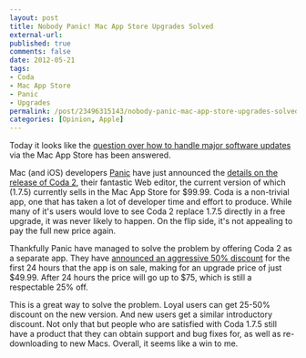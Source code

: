 ```yaml
---
layout: post
title: Nobody Panic! Mac App Store Upgrades Solved
external-url: 
published: true
comments: false
date: 2012-05-21
tags:
- Coda
- Mac App Store
- Panic
- Upgrades
permalink: /post/23496315143/nobody-panic-mac-app-store-upgrades-solved
categories: [Opinion, Apple]
---
```


Today it looks like the [question over how to handle major software updates][question] via the Mac App Store has been answered. 

Mac (and iOS) developers [Panic][] have just announced the [details on the release of Coda 2][Coda], their fantastic Web editor, the current version of which (1.7.5) currently sells in the Mac App Store for $99.99. Coda is a non-trivial app, one that has taken a lot of developer time and effort to produce. While many of it's users would love to see Coda 2 replace 1.7.5 directly in a free upgrade, it was never likely to happen. On the flip side, it's not appealing to pay the full new price again.

Thankfully Panic have managed to solve the problem by offering Coda 2 as a separate app. They have [announced an aggressive 50% discount][pricing] for the first 24 hours that the app is on sale, making for an upgrade price of just $49.99. After 24 hours the price will go up to $75, which is still a respectable 25% off.

This is a great way to solve the problem. Loyal users can get 25-50% discount on the new version. And new users get a similar introductory discount. Not only that but people who are satisfied with Coda 1.7.5 still have a product that they can obtain support and bug fixes for, as well as re-downloading to new Macs. Overall, it seems like a win to me.

[question]: http://blog.wilshipley.com/2012/03/mac-app-store-needs-paid-upgrades.html
[Panic]: http://panic.com/
[Coda]: http://panic.com/coda/
[pricing]: http://panic.com/coda/support.html
